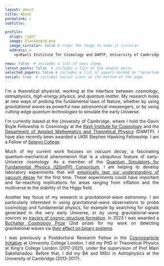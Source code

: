 ```yaml
---
layout: about
title: About
permalink: /
subtitle: 

profile:
  align: right
  image: blackboard.png
  image_circular: false # crops the image to make it circular
  address: >
    <p>Kavli Institute for Cosmology and DAMTP, University of Cambridge, Cambridge, UK</p>

news: false  # includes a list of news items
latest_posts: false  # includes a list of the newest posts
selected_papers: false # includes a list of papers marked as "selected={true}"
social: true  # includes social icons at the bottom of the page
---
```


<div style="text-align: justify">
<p>
I'm a theoretical physicist, working at the interface between <em>cosmology</em>, <em>astrophysics</em>, <em>high-energy physics</em>, and <em>quantum matter</em>. My research looks at new ways of probing the fundamental laws of Nature, whether by using <em>gravitational waves</em> as powerful new astronomical messengers, or by using cutting-edge <em>quantum technologies</em> to simulate the early Universe.
</p>

<p>
I'm currently based at the University of Cambridge, where I hold the Gavin Boyle Fellowship in Cosmology at the <a href="https://www.kicc.cam.ac.uk/">Kavli Institute for Cosmology</a> and the <a href="https://www.damtp.cam.ac.uk/">Department of Applied Mathematics and Theoretical Physics</a> (DAMTP).
I have also recently been awarded a UKRI Stephen Hawking Fellowship.
I am a Fellow of <a href="https://www.sel.cam.ac.uk/">Selwyn College</a>.
</p>

<p>
Much of my current work focuses on <em>vacuum decay</em>, a fascinating quantum-mechanical phenomenon that is a ubiquitous feature of early-Universe cosmology. As a member of the <a href="https://qsimfp.org/">Quantum Simulators for Fundamental Physics (QSimFP) Consortium</a>, I am helping to develop laboratory experiments that will <a href="https://doi.org/10.1103/PhysRevD.109.023506">empirically test our understanding of vacuum decay</a> for the first time. These experiments could have important and far-reaching implications for areas ranging from inflation and the multiverse to the stability of the Higgs field.
</p>

<p>
Another key focus of my research is <em>gravitational-wave astronomy</em>. I am particularly interested in using gravitational-wave observations to probe cosmology and fundamental physics, for example by searching for signals generated in the very early Universe, or by using gravitational-wave sources as <a href="https://inspirehep.net/literature/2127416">tracers of cosmic structure formation</a>. In 2023 I was awarded a <a href="http://www.buchaltercosmologyprize.org/">Buchalter Cosmology Prize</a> (2nd prize) for my work on detecting gravitational waves via <a href="https://doi.org/10.1103/PhysRevLett.128.101103">their effect on binary systems</a>.
</p>

<p>
I was previously a Postdoctoral Research Fellow in the <a href="https://www.ucl.ac.uk/cosmoparticle">Cosmoparticle Initiative</a> at University College London. I did my PhD in Theoretical Physics at King's College London (2017-2021), under the supervision of Prof Mairi Sakellariadou. Before that, I did my BA and MSci in Astrophysics at the University of Cambridge (2013-2017).
</p>
</div>
